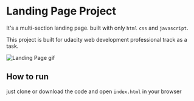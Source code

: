 # Landing Page Project
It's a multi-section landing page. built with only `html` `css` and `javascript`.

This project is built for udacity web development professional track as a task.

![Landing Page gif](https://user-images.githubusercontent.com/32793798/91056079-cc0ffe00-e625-11ea-8846-bb1b43b6acbe.gif)

## How to run
just clone or download the code and open `index.html` in your browser